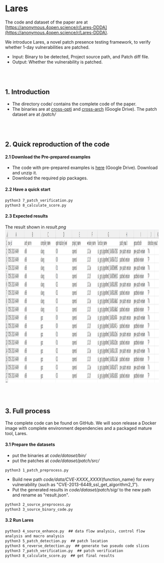 # Lares

The code and dataset of the paper are at [https://anonymous.4open.science/r/Lares-DDDA](https://anonymous.4open.science/r/Lares-DDDA).

We introduce Lares, a novel patch presence testing framework, to verify whether 1-day vulnerabilities are patched. 

- Input: Binary to be detected, Project source path, and Patch diff file.
- Output: Whether the vulnerability is patched.

<br><br>

## 1. Introduction
- The directory code/ contains the complete code of the paper.
- The binaries are at [cross-opti](https://drive.google.com/file/d/1I_JPMhFMZ2axCpy3lRxxb_YpcS8ZjztZ/view?usp=drive_link) and [cross-arch](https://drive.google.com/file/d/120O1XOhSMLEs6PCozT6RNmIMVtOOTsoE/view?usp=drive_link) (Google Drive). The patch dataset are at _/patch/_

  
<br><br>

## 2. Quick reproduction of the code

#### 2.1 Download the Pre-prepared examples

- The code with pre-prepared examples is [here](https://drive.google.com/file/d/1V05mOJHh4wBNKAwnMfpfzTV7rKywSkwQ/view?usp=sharing) (Google Drive). Download and unzip it.
- Download the required pip packages.

#### 2.2 Have a quick start
```
python3 7_patch_verification.py
python3 8_calculate_score.py
```
#### 2.3 Expected results
The result shown in _result.png_
<img src="result.png" width = 1600 height = 500>

<br><br>

## 3. Full process
The complete code can be found on GitHub. We will soon release a Docker image with complete environment dependencies and a packaged mature tool, Lares.

#### 3.1 Prepare the datasets
- put the binaries at _code/dataset/bin/_
- put the patches at _code/dataset/patch/src/_
```
python3 1_patch_preprocess.py
```
- Build new path _code/data/CVE-XXXX_XXXX_{function_name} for every vulnerability (such as "CVE-2013-6449_ssl_get_algorithm2_1").
- Put the generated results in _code/dataset/patch/sig/_ to the new path and rename as "result.json".
```
python3 2_source_preprocess.py
python3 3_source_binary_code.py
```

#### 3.2 Run Lares
```
python3 4_source_enhance.py  ## data flow analysis, control flow analysis and macro analysis
python3 5_patch_detection.py  ## patch location
python3 6_reverse_detection.py  ## generate two pseudo code slices
python3 7_patch_verification.py  ## patch verification
python3 8_calculate_score.py  ## get final results
```

